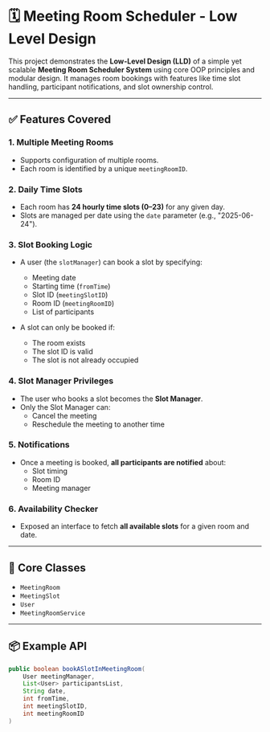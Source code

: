 # 🗓️ Meeting Room Scheduler - Low Level Design

This project demonstrates the **Low-Level Design (LLD)** of a simple yet scalable **Meeting Room Scheduler System** using core OOP principles and modular design. It manages room bookings with features like time slot handling, participant notifications, and slot ownership control.

---

## ✅ Features Covered

### 1. **Multiple Meeting Rooms**
- Supports configuration of multiple rooms.
- Each room is identified by a unique `meetingRoomID`.

### 2. **Daily Time Slots**
- Each room has **24 hourly time slots (0–23)** for any given day.
- Slots are managed per date using the `date` parameter (e.g., "2025-06-24").

### 3. **Slot Booking Logic**
- A user (the `slotManager`) can book a slot by specifying:
    - Meeting date
    - Starting time (`fromTime`)
    - Slot ID (`meetingSlotID`)
    - Room ID (`meetingRoomID`)
    - List of participants

- A slot can only be booked if:
    - The room exists
    - The slot ID is valid
    - The slot is not already occupied

### 4. **Slot Manager Privileges**
- The user who books a slot becomes the **Slot Manager**.
- Only the Slot Manager can:
    - Cancel the meeting
    - Reschedule the meeting to another time

### 5. **Notifications**
- Once a meeting is booked, **all participants are notified** about:
    - Slot timing
    - Room ID
    - Meeting manager

### 6. **Availability Checker**
- Exposed an interface to fetch **all available slots** for a given room and date.

---

## 🧱 Core Classes

- `MeetingRoom`
- `MeetingSlot`
- `User`
- `MeetingRoomService`

---

## 📦 Example API

```java
public boolean bookASlotInMeetingRoom(
    User meetingManager,
    List<User> participantsList,
    String date,
    int fromTime,
    int meetingSlotID,
    int meetingRoomID
)
